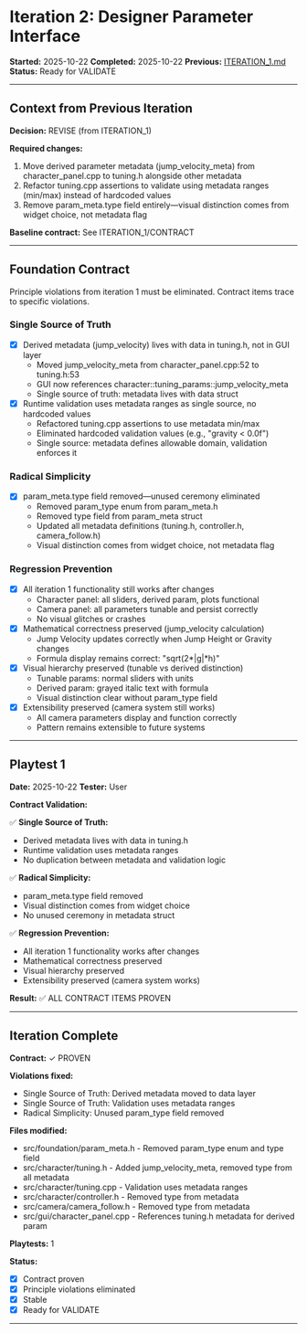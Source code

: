 # Iteration 2: Designer Parameter Interface

**Started:** 2025-10-22
**Completed:** 2025-10-22
**Previous:** [ITERATION_1.md](DESIGNER_PARAMETER_INTERFACE_ITERATION_1.md)
**Status:** Ready for VALIDATE

---

<!-- BEGIN: ITERATE/CONTEXT -->
## Context from Previous Iteration

**Decision:** REVISE (from ITERATION_1)

**Required changes:**

1. Move derived parameter metadata (jump_velocity_meta) from character_panel.cpp to tuning.h alongside other metadata
2. Refactor tuning.cpp assertions to validate using metadata ranges (min/max) instead of hardcoded values
3. Remove param_meta.type field entirely—visual distinction comes from widget choice, not metadata flag

**Baseline contract:** See ITERATION_1/CONTRACT
<!-- END: ITERATE/CONTEXT -->

---

<!-- BEGIN: ITERATE/CONTRACT -->
## Foundation Contract

Principle violations from iteration 1 must be eliminated. Contract items trace to specific violations.

### Single Source of Truth
- [x] Derived metadata (jump_velocity) lives with data in tuning.h, not in GUI layer
  - Moved jump_velocity_meta from character_panel.cpp:52 to tuning.h:53
  - GUI now references character::tuning_params::jump_velocity_meta
  - Single source of truth: metadata lives with data struct
- [x] Runtime validation uses metadata ranges as single source, no hardcoded values
  - Refactored tuning.cpp assertions to use metadata min/max
  - Eliminated hardcoded validation values (e.g., "gravity < 0.0f")
  - Single source: metadata defines allowable domain, validation enforces it

### Radical Simplicity
- [x] param_meta.type field removed—unused ceremony eliminated
  - Removed param_type enum from param_meta.h
  - Removed type field from param_meta struct
  - Updated all metadata definitions (tuning.h, controller.h, camera_follow.h)
  - Visual distinction comes from widget choice, not metadata flag

### Regression Prevention
- [x] All iteration 1 functionality still works after changes
  - Character panel: all sliders, derived param, plots functional
  - Camera panel: all parameters tunable and persist correctly
  - No visual glitches or crashes
- [x] Mathematical correctness preserved (jump_velocity calculation)
  - Jump Velocity updates correctly when Jump Height or Gravity changes
  - Formula display remains correct: "sqrt(2*|g|*h)"
- [x] Visual hierarchy preserved (tunable vs derived distinction)
  - Tunable params: normal sliders with units
  - Derived param: grayed italic text with formula
  - Visual distinction clear without param_type field
- [x] Extensibility preserved (camera system still works)
  - All camera parameters display and function correctly
  - Pattern remains extensible to future systems
<!-- END: ITERATE/CONTRACT -->

---

<!-- BEGIN: ITERATE/PLAYTEST -->
## Playtest 1

**Date:** 2025-10-22
**Tester:** User

**Contract Validation:**

✅ **Single Source of Truth:**
- Derived metadata lives with data in tuning.h
- Runtime validation uses metadata ranges
- No duplication between metadata and validation logic

✅ **Radical Simplicity:**
- param_meta.type field removed
- Visual distinction comes from widget choice
- No unused ceremony in metadata struct

✅ **Regression Prevention:**
- All iteration 1 functionality works after changes
- Mathematical correctness preserved
- Visual hierarchy preserved
- Extensibility preserved (camera system works)

**Result:** ✅ ALL CONTRACT ITEMS PROVEN
<!-- END: ITERATE/PLAYTEST -->

---

<!-- BEGIN: ITERATE/COMPLETE -->
## Iteration Complete

**Contract:** ✓ PROVEN

**Violations fixed:**
- Single Source of Truth: Derived metadata moved to data layer
- Single Source of Truth: Validation uses metadata ranges
- Radical Simplicity: Unused param_type field removed

**Files modified:**
- src/foundation/param_meta.h - Removed param_type enum and type field
- src/character/tuning.h - Added jump_velocity_meta, removed type from all metadata
- src/character/tuning.cpp - Validation uses metadata ranges
- src/character/controller.h - Removed type from metadata
- src/camera/camera_follow.h - Removed type from metadata
- src/gui/character_panel.cpp - References tuning.h metadata for derived param

**Playtests:** 1

**Status:**
- [x] Contract proven
- [x] Principle violations eliminated
- [x] Stable
- [x] Ready for VALIDATE
<!-- END: ITERATE/COMPLETE -->

---
